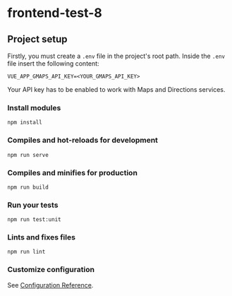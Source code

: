 # frontend-test-8

## Project setup

Firstly, you must create a `.env` file in the project's root path. Inside the `.env` file insert the following content:
```
VUE_APP_GMAPS_API_KEY=<YOUR_GMAPS_API_KEY>
```

Your API key has to be enabled to work with Maps and Directions services.

### Install modules
```
npm install
```

### Compiles and hot-reloads for development
```
npm run serve
```

### Compiles and minifies for production
```
npm run build
```

### Run your tests
```
npm run test:unit
```

### Lints and fixes files
```
npm run lint
```

### Customize configuration
See [Configuration Reference](https://cli.vuejs.org/config/).
